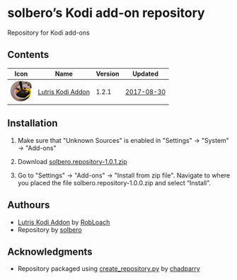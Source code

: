 # solbero’s Kodi add-on repository
Repository for Kodi add-ons

## Contents

|Icon|Name|Version|Updated|
|---|---|---|---|
|<img src="https://raw.githubusercontent.com/solbero/repository.solbero/master/script.lutris/icon.png" width="48">|[Lutris Kodi Addon](https://github.com/RobLoach/lutris-kodi-addon)|1.2.1|[2017-08-30](https://raw.githubusercontent.com/solbero/repository.solbero/master/script.lutris/changelog-1.2.1.txt)

## Installation

1. Make sure that "Unknown Sources" is enabled in "Settings" → "System" → "Add-ons"

2. Download [solbero.repository-1.0.1.zip](https://github.com/solbero/repository.solbero/raw/master/repository.solbero/repository.solbero-1.0.1.zip)

3. Go to "Settings" → "Add-ons" → "Install from zip file". Navigate to where you placed the file solbero.repository-1.0.0.zip and select “Install”.

## Authours
* [Lutris Kodi Addon](https://github.com/RobLoach/lutris-kodi-addon) by [RobLoach](https://github.com/RobLoach)
* Repository by [solbero](https://github.com/solbero)

## Acknowledgments
* Repository packaged using [create_repository.py](https://github.com/chadparry/kodi-repository.chad.parry.org/blob/master/tools/create_repository.py) by [chadparry](https://github.com/chadparry)
